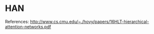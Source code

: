 

# HAN

References:
http://www.cs.cmu.edu/~./hovy/papers/16HLT-hierarchical-attention-networks.pdf
